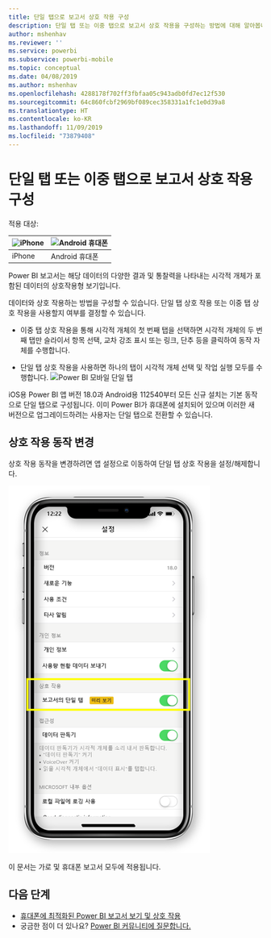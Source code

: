 ```yaml
---
title: 단일 탭으로 보고서 상호 작용 구성
description: 단일 탭 또는 이중 탭으로 보고서 상호 작용을 구성하는 방법에 대해 알아봅니다.
author: mshenhav
ms.reviewer: ''
ms.service: powerbi
ms.subservice: powerbi-mobile
ms.topic: conceptual
ms.date: 04/08/2019
ms.author: mshenhav
ms.openlocfilehash: 4288178f702ff3fbfaa05c943adb0fd7ec12f530
ms.sourcegitcommit: 64c860fcbf2969bf089cec358331a1fc1e0d39a8
ms.translationtype: HT
ms.contentlocale: ko-KR
ms.lasthandoff: 11/09/2019
ms.locfileid: "73879408"
---
```

# <a name="configure-report-interaction-to-single-tap-or-double-tap"></a>단일 탭 또는 이중 탭으로 보고서 상호 작용 구성
적용 대상:

| ![iPhone](././media/mobile-reports-in-the-mobile-apps/ios-logo-40-px.png) | ![Android 휴대폰](././media/mobile-reports-in-the-mobile-apps/android-logo-40-px.png) | 
|:--- |:--- |
| iPhone |Android 휴대폰 |

Power BI 보고서는 해당 데이터의 다양한 결과 및 통찰력을 나타내는 시각적 개체가 포함된 데이터의 상호작용형 보기입니다.

데이터와 상호 작용하는 방법을 구성할 수 있습니다. 단일 탭 상호 작용 또는 이중 탭 상호 작용을 사용할지 여부를 결정할 수 있습니다.

* 이중 탭 상호 작용을 통해 시각적 개체의 첫 번째 탭을 선택하면 시각적 개체의 두 번째 탭만 슬라이서 항목 선택, 교차 강조 표시 또는 링크, 단추 등을 클릭하여 동작 자체를 수행합니다.

* 단일 탭 상호 작용을 사용하면 하나의 탭이 시각적 개체 선택 및 작업 실행 모두를 수행합니다.
![Power BI 모바일 단일 탭](./media/mobile-app-single-tap/single-tap-2.gif)


iOS용 Power BI 앱 버전 18.0과 Android용 112540부터 모든 신규 설치는 기본 동작으로 단일 탭으로 구성됩니다.
이미 Power BI가 휴대폰에 설치되어 있으며 이러한 새 버전으로 업그레이드하려는 사용자는 단일 탭으로 전환할 수 있습니다.

## <a name="change-interaction-behavior"></a>상호 작용 동작 변경

상호 작용 동작을 변경하려면 앱 설정으로 이동하여 단일 탭 상호 작용을 설정/해제합니다.

![Power BI 모바일 변경 보고서 상호 작용](./media/mobile-app-single-tap/configure-single-tap.png)

이 문서는 가로 및 휴대폰 보고서 모두에 적용됩니다.

## <a name="next-steps"></a>다음 단계
* [휴대폰에 최적화된 Power BI 보고서 보기 및 상호 작용](mobile-apps-view-phone-report.md)
* 궁금한 점이 더 있나요? [Power BI 커뮤니티에 질문합니다.](https://community.powerbi.com/)

